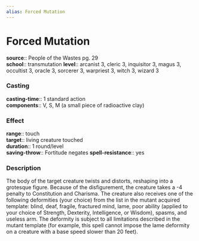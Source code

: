 ```yaml
---
alias: Forced Mutation
---
```


# Forced Mutation 

**source**:: People of the Wastes pg. 29  
**school**:: transmutation
**level**:: arcanist 3, cleric 3, inquisitor 3, magus 3, occultist 3, oracle 3, sorcerer 3, warpriest 3, witch 3, wizard 3

### Casting 

**casting-time**:: 1 standard action  
**components**:: V, S, M (a small piece of radioactive clay)

### Effect 

**range**:: touch  
**target**:: living creature touched  
**duration**:: 1 round/level  
**saving-throw**:: Fortitude negates
**spell-resistance**:: yes

### Description 

The body of the target creature twists and distorts, reshaping into a grotesque figure. Because of the disfigurement, the creature takes a -4 penalty to Constitution and Charisma. The creature also receives one of the following deformities (your choice) from the list in the mutant acquired template: blind, deaf, fragile, fractured mind, lame, poor ability (applied to your choice of Strength, Dexterity, Intelligence, or Wisdom), spasms, and useless arm. The deformity is subject to all limitations described in the mutant template (for example, this spell cannot impose the lame deformity on a creature with a base speed slower than 20 feet).
